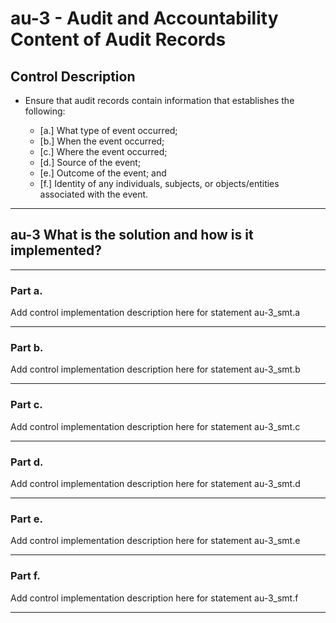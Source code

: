 # au-3 - Audit and Accountability Content of Audit Records

## Control Description

- Ensure that audit records contain information that establishes the following:

  - \[a.\] What type of event occurred;
  - \[b.\] When the event occurred;
  - \[c.\] Where the event occurred;
  - \[d.\] Source of the event;
  - \[e.\] Outcome of the event; and
  - \[f.\] Identity of any individuals, subjects, or objects/entities associated with the event.

______________________________________________________________________

## au-3 What is the solution and how is it implemented?

______________________________________________________________________

### Part a.

Add control implementation description here for statement au-3_smt.a

______________________________________________________________________

### Part b.

Add control implementation description here for statement au-3_smt.b

______________________________________________________________________

### Part c.

Add control implementation description here for statement au-3_smt.c

______________________________________________________________________

### Part d.

Add control implementation description here for statement au-3_smt.d

______________________________________________________________________

### Part e.

Add control implementation description here for statement au-3_smt.e

______________________________________________________________________

### Part f.

Add control implementation description here for statement au-3_smt.f

______________________________________________________________________
